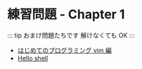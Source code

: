 # 練習問題 - Chapter 1

::: tip
おまけ問題たちです 解けなくても OK
:::

- [はじめてのプログラミング vim 編](vim-test)
- [Hello shell](hello-shell)
